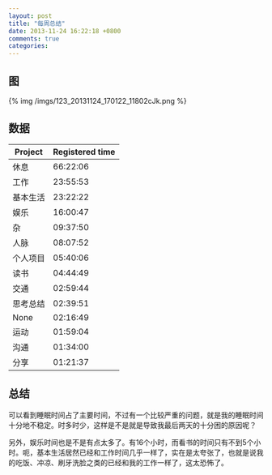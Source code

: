 ```yaml
---
layout: post
title: "每周总结"
date: 2013-11-24 16:22:18 +0800
comments: true
categories:
---
```


## 图

{% img /imgs/123_20131124_170122_11802cJk.png %}

## 数据

Project|Registered time
-|-
休息|66:22:06
工作|23:55:53
基本生活|23:22:22
娱乐|16:00:47
杂|09:37:50
人脉|08:07:52
个人项目|05:40:06
读书|04:44:49
交通|02:59:44
思考总结|02:39:51
None|02:16:49
运动|01:59:04
沟通|01:34:00
分享|01:21:37



## 总结
可以看到睡眠时间占了主要时间，不过有一个比较严重的问题，就是我的睡眠时间十分地不稳定。时多时少，这样是不是就是导致我最后两天的十分困的原因呢？

另外，娱乐时间也是不是有点太多了。有16个小时，而看书的时间只有不到5个小时。呃，基本生活居然已经和工作时间几乎一样了，实在是太夸张了，也就是说我的吃饭、冲凉、刷牙洗脸之类的已经和我的工作一样了，这太恐怖了。
